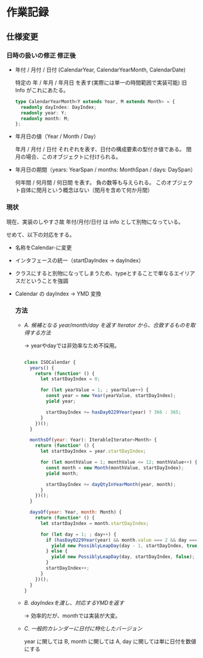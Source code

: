 # 作業記録

## 仕様変更

### 日時の扱いの修正 修正後

- 年付 / 月付 / 日付 (CalendarYear, CalendarYearMonth, CalendarDate)

  特定の 年 / 年月 / 年月日 を表す(実際には単一の時間範囲で実装可能)
  旧 Info がこれにあたる。

  ```ts
  type CalendarYearMonth<Y extends Year, M extends Month> = {
    readonly dayIndex: DayIndex;
    readonly year: Y;
    readonly month: M;
  };
  ```

- 年月日の値（Year / Month / Day）

  年月 / 月付 / 日付 それぞれを表す、日付の構成要素の型付き値である。
  閏月の場合、このオブジェクトに付けられる。

- 年月日の期間（years: YearSpan / months: MonthSpan / days: DaySpan）

  何年間 / 何月間 / 何日間 を表す。
  負の数等も与えられる。
  このオブジェクト自体に閏月という概念はない（閏月を含めて何か月間）

### 現状

現在、実装のしやすさ故 年付/月付/日付 は info として別物になっている。

せめて、以下の対応をする。

- 名称をCalendar-に変更
- インタフェースの統一（startDayIndex -> dayIndex）
- クラスにすると別物になってしまうため、typeとすることで単なるエイリアスだということを強調

- Calendar の dayIndex -> YMD 変換

  ### 方法

  - *A. 候補となる year/month/day を返す Iterator から、合致するものを取得する方法*

    -> yearやdayでは非効率なため不採用。

    ```js

    class ISOCalendar {
      years() {
        return (function* () {
          let startDayIndex = 0;

          for (let yearValue = 1; ; yearValue++) {
            const year = new Year(yearValue, startDayIndex);
            yield year;

            startDayIndex += hasDay0229Year(year) ? 366 : 365;
          }
        })();
      }

      monthsOf(year: Year): IterableIterator<Month> {
        return (function* () {
          let startDayIndex = year.startDayIndex;

          for (let monthValue = 1; monthValue <= 12; monthValue++) {
            const month = new Month(monthValue, startDayIndex);
            yield month;

            startDayIndex += dayQtyInYearMonth(year, month);
          }
        })();
      }

      daysOf(year: Year, month: Month) {
        return (function* () {
          let startDayIndex = month.startDayIndex;

          for (let day = 1; ; day++) {
            if (hasDay0229Year(year) && month.value === 2 && day === 29) {
              yield new PossiblyLeapDay(day - 1, startDayIndex, true);
            } else {
              yield new PossiblyLeapDay(day, startDayIndex, false);
            }
            startDayIndex++;
          }
        })();
      }
    }

    ```

  - *B. dayIndexを渡し、対応するYMDを返す*

    -> 効率的だが、monthでは実装が大変。

  - *C. 一般的カレンダーに日付に特化したバージョン*

    year に関しては B, month に関しては A, day に関しては単に日付を数値にする
